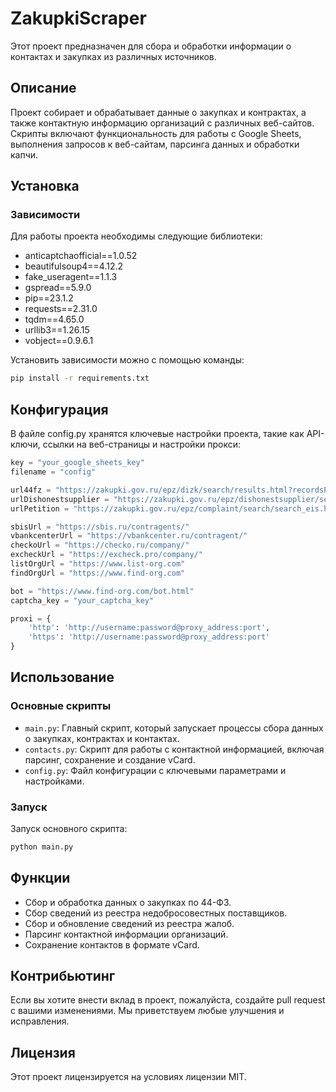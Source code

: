 
# ZakupkiScraper

Этот проект предназначен для сбора и обработки информации о контактах и закупках из различных источников.

## Описание

Проект собирает и обрабатывает данные о закупках и контрактах, а также контактную информацию организаций с различных веб-сайтов. Скрипты включают функциональность для работы с Google Sheets, выполнения запросов к веб-сайтам, парсинга данных и обработки капчи.

## Установка

### Зависимости

Для работы проекта необходимы следующие библиотеки:

- anticaptchaofficial==1.0.52
- beautifulsoup4==4.12.2
- fake_useragent==1.1.3
- gspread==5.9.0
- pip==23.1.2
- requests==2.31.0
- tqdm==4.65.0
- urllib3==1.26.15
- vobject==0.9.6.1

Установить зависимости можно с помощью команды:

```bash
pip install -r requirements.txt
```

## Конфигурация

В файле config.py хранятся ключевые настройки проекта, такие как API-ключи, ссылки на веб-страницы и настройки прокси:

```python
key = "your_google_sheets_key"
filename = "config"

url44fz = "https://zakupki.gov.ru/epz/dizk/search/results.html?recordsPerPage=_100"
urlDishonestsupplier = "https://zakupki.gov.ru/epz/dishonestsupplier/search/results.html?morphology=on&search-filter=Дата+размещения&sortBy=DATE_OF_INCLUSION&sortDirection=false&recordsPerPage=_100&showLotsInfoHidden=false&fz94=on&fz223=on&ppRf615=on&inclusionDateFrom=01.01.2023"
urlPetition = "https://zakupki.gov.ru/epz/complaint/search/search_eis.html?morphology=on&search-filter=Дата+размещения&fz94=on&fz223=on&receiptDateStart=01.04.2023&sortBy=PO_DATE_POSTУПЛЕНИЯ&sortDirection=false&showLotsInfoHidden=false&recordsPerPage=_100"

sbisUrl = "https://sbis.ru/contragents/"
vbankcenterUrl = "https://vbankcenter.ru/contragent/"
checkoUrl = "https://checko.ru/company/"
excheckUrl = "https://excheck.pro/company/"
listOrgUrl = "https://www.list-org.com"
findOrgUrl = "https://www.find-org.com"

bot = "https://www.find-org.com/bot.html"
captcha_key = "your_captcha_key"

proxi = {
    'http': 'http://username:password@proxy_address:port',
    'https': 'http://username:password@proxy_address:port'
}
```

## Использование

### Основные скрипты

- `main.py`: Главный скрипт, который запускает процессы сбора данных о закупках, контрактах и контактах.
- `contacts.py`: Скрипт для работы с контактной информацией, включая парсинг, сохранение и создание vCard.
- `config.py`: Файл конфигурации с ключевыми параметрами и настройками.

### Запуск

Запуск основного скрипта:

```bash
python main.py
```

## Функции

- Сбор и обработка данных о закупках по 44-ФЗ.
- Сбор сведений из реестра недобросовестных поставщиков.
- Сбор и обновление сведений из реестра жалоб.
- Парсинг контактной информации организаций.
- Сохранение контактов в формате vCard.

## Контрибьютинг

Если вы хотите внести вклад в проект, пожалуйста, создайте pull request с вашими изменениями. Мы приветствуем любые улучшения и исправления.

## Лицензия

Этот проект лицензируется на условиях лицензии MIT.
